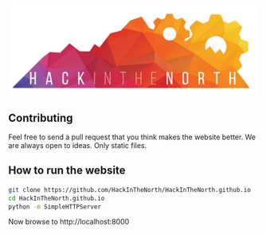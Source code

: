 ![Hack In The North](static/images/logo.png)

## Contributing
Feel free to send a pull request that you think makes the website better. We are always open to ideas. Only static files.

## How to run the website
```bash
git clone https://github.com/HackInTheNorth/HackInTheNorth.github.io
cd HackInTheNorth.github.io
python -m SimpleHTTPServer
```

Now browse to http://localhost:8000
